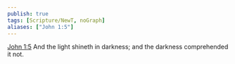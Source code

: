```yaml
---
publish: true
tags: [Scripture/NewT, noGraph]
aliases: ["John 1:5"]
---
```

[John 1:5](https://churchofjesuschrist.org/study/scriptures/nt/john/1?lang=eng&id=p5#p5) And the light shineth in darkness; and the darkness comprehended it not.
